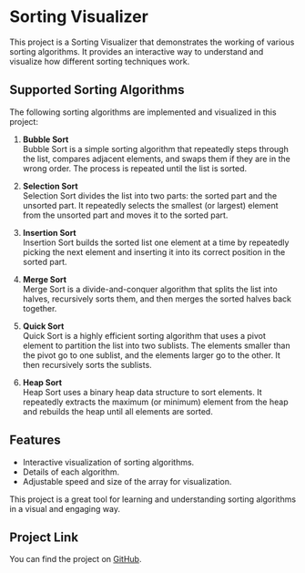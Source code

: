 # Sorting Visualizer

This project is a Sorting Visualizer that demonstrates the working of various sorting algorithms. It provides an interactive way to understand and visualize how different sorting techniques work.

## Supported Sorting Algorithms

The following sorting algorithms are implemented and visualized in this project:

1. **Bubble Sort**  
    Bubble Sort is a simple sorting algorithm that repeatedly steps through the list, compares adjacent elements, and swaps them if they are in the wrong order. The process is repeated until the list is sorted.

2. **Selection Sort**  
    Selection Sort divides the list into two parts: the sorted part and the unsorted part. It repeatedly selects the smallest (or largest) element from the unsorted part and moves it to the sorted part.

3. **Insertion Sort**  
    Insertion Sort builds the sorted list one element at a time by repeatedly picking the next element and inserting it into its correct position in the sorted part.

4. **Merge Sort**  
    Merge Sort is a divide-and-conquer algorithm that splits the list into halves, recursively sorts them, and then merges the sorted halves back together.

5. **Quick Sort**  
    Quick Sort is a highly efficient sorting algorithm that uses a pivot element to partition the list into two sublists. The elements smaller than the pivot go to one sublist, and the elements larger go to the other. It then recursively sorts the sublists.

6. **Heap Sort**  
    Heap Sort uses a binary heap data structure to sort elements. It repeatedly extracts the maximum (or minimum) element from the heap and rebuilds the heap until all elements are sorted.

## Features

- Interactive visualization of sorting algorithms.
- Details of each algorithm.
- Adjustable speed and size of the array for visualization.

This project is a great tool for learning and understanding sorting algorithms in a visual and engaging way.

## Project Link

You can find the project on [GitHub](https://github.com/your-username/sorting-visualizer).
